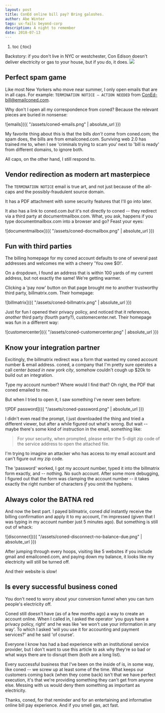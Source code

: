 ```yaml
---
layout: post
title: ConEd online bill pay? Bring galoshes.
author: Abe Winter
tags: ux-fails beyond-corp
description: A night to remember
date: 2018-07-13
---
```


1. toc
{:toc}

<style>blockquote {font-style:normal; letter-spacing:inherit;}</style>

Backstory: if you don't live in NYC or westchester, Con Edison doesn't deliver electricity or gas to your house, but if you do, it does. <img src="https://anti.style/flatpixel/coned">

## Perfect spam game

Like most New Yorkers who move near summer, I only open emails that are in all caps. For example: `TERMINATION NOTICE – ACTION NEEDED` from <a href="mailto:ConEd-bill@emailconed.com
">ConEd-bill@emailconed.com</a>.

Why don't I open all my correspondence from coned? Because the relevant pieces are buried in nonsense:

![emails]({{ "/assets/coned-emails.png" | absolute_url }})

My favorite thing about this is that the bills *don't* come from coned.com; the spam does, the bills are from emailconed.com. Surviving web 2.0 has trained me to, when I see 'criminals trying to scam you' next to 'bill is ready' from different domains, to ignore both.

All caps, on the other hand, I still respond to.

## Vendor redirection as modern art masterpiece

The `TERMINATION NOTICE` email is true art, and not just because of the all-caps and the possibly-fraudulent source domain.

It has a PDF attachment with some security features that I'll go into later.

It also has a link to coned.com *but* it's not directly to coned -- they redirect via a third party at documentmailbox.com. What, you ask, happens if you type documentmailbox.com into a browser and go? Feast your eyes:

![documentmailbox]({{ "/assets/coned-docmailbox.png" | absolute_url }})

## Fun with third parties

The billing homepage for my coned account defaults to one of several past addresses and welcomes me with a cheery 'You owe $0!'.

On a dropdown, I found an address that is within 100 yards of my current address, but not exactly the same! We're getting warmer.

Clicking a 'pay now' button on that page brought me to another trustworthy third party, billmatrix.com. Their homepage:

![billmatrix]({{ "/assets/coned-billmatrix.png" | absolute_url }})

Just for fun I opened their privacy policy, and noticed that it references, *another* third party (fourth party?), customercenter.net. Their homepage was fun in a different way:

![customercenter]({{ "/assets/coned-customercenter.png" | absolute_url }})

## Know your integration partner

Excitingly, the billmatrix redirect was a form that wanted my coned account number & email address. coned, a company that I'm pretty sure operates a call center *based in new york city*, somehow couldn't cough up $20k to build out an integration.

Type my account number? Where would I find that? Oh right, the PDF that coned emailed to me.

But when I tried to open it, I saw something I've never seen before:

![PDF password]({{ "/assets/coned-password.png" | absolute_url }})

I didn't even read the prompt, I just downloaded the thing and tried a different viewer, but after a while figured out what's wrong. But wait -- maybe there's some kind of instruction in the email, something like:

> For your security, when prompted, please enter the 5-digit zip code of the service address to open the attached file.

I'm trying to imagine an attacker who has access to my email account and can't figure out my zip code.

The 'password' worked, I got my account number, typed it into the billmatrix form exactly, and -- nothing. No such account. After some more debugging, I figured out that the form was clamping the account number -- it takes exactly the right number of characters *if* you omit the hyphens.

## Always color the BATNA red

And now the best part. I payed billmatrix, coned *did* instantly receive the billing confirmation and apply it to my account, I'm impressed (given that I was typing in my account number just 5 minutes ago). But something is still out of whack:

![disconnect]({{ "/assets/coned-disconnect-no-balance-due.png" | absolute_url }})

After jumping through every hoops, visiting like 5 websites if you include gmail and emailconed.com, and paying down my balance, it looks like my electricity will still be turned off.

And their website is slow!

## Is every successful business coned

You don't need to worry about your conversion funnel when you can turn people's electricity off.

Coned still doesn't have (as of a few months ago) a way to create an account online. When I called in, I asked the operator 'you guys have a privacy policy, right' and he was like 'we won't use your information in any way'. To which I asked 'will you use it for accounting and payment services?' and he said 'of course'.

Everyone I know has had a bad experience with an institutional service provider, but I don't want to use this article to ask why they're so bad or what ways there are to disrupt them (both are a long list).

Every successful business that I've been on the inside of is, in some way, like coned -- we screw up at least some of the time. What keeps our customers coming back (when they come back) isn't that we have perfect execution, it's that we're providing something they can't get from anyone else. Messing with us would deny them something as important as electricity.

Thanks, coned, for that reminder and for an entertaining and informative online bill pay experience. And if you smell gas, act fast.
